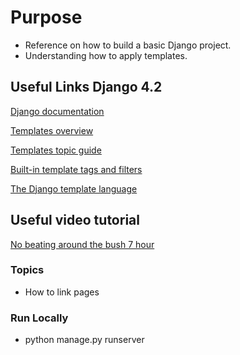 # Purpose

- Reference on how to build a basic Django project.
- Understanding how to apply templates.

## Useful Links Django 4.2

[Django documentation](https://docs.djangoproject.com/en/4.2/)

[Templates overview](https://docs.djangoproject.com/en/4.2/topics/templates/)

[Templates topic guide](https://docs.djangoproject.com/en/4.2/ref/templates/)

[Built-in template tags and filters](https://docs.djangoproject.com/en/4.2/ref/templates/builtins/#ref-templates-builtins-tags)

[The Django template language](https://docs.djangoproject.com/en/4.2/ref/templates/language/#template-inheritance)

## Useful video tutorial

[No beating around the bush 7 hour](https://www.youtube.com/watch?v=PtQiiknWUcI)

### Topics

- How to link pages

### Run Locally

- python manage.py runserver
